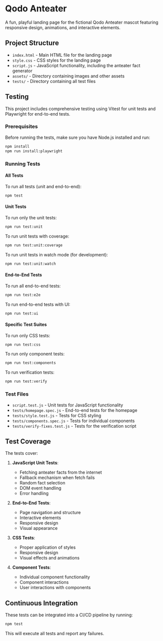 # Qodo Anteater

A fun, playful landing page for the fictional Qodo Anteater mascot featuring responsive design, animations, and interactive elements.

## Project Structure

- `index.html` - Main HTML file for the landing page
- `style.css` - CSS styles for the landing page
- `script.js` - JavaScript functionality, including the anteater fact generator
- `assets/` - Directory containing images and other assets
- `tests/` - Directory containing all test files

## Testing

This project includes comprehensive testing using Vitest for unit tests and Playwright for end-to-end tests.

### Prerequisites

Before running the tests, make sure you have Node.js installed and run:

```bash
npm install
npm run install:playwright
```

### Running Tests

#### All Tests

To run all tests (unit and end-to-end):

```bash
npm test
```

#### Unit Tests

To run only the unit tests:

```bash
npm run test:unit
```

To run unit tests with coverage:

```bash
npm run test:unit:coverage
```

To run unit tests in watch mode (for development):

```bash
npm run test:unit:watch
```

#### End-to-End Tests

To run all end-to-end tests:

```bash
npm run test:e2e
```

To run end-to-end tests with UI:

```bash
npm run test:ui
```

#### Specific Test Suites

To run only CSS tests:

```bash
npm run test:css
```

To run only component tests:

```bash
npm run test:components
```

To run verification tests:

```bash
npm run test:verify
```

### Test Files

- `script.test.js` - Unit tests for JavaScript functionality
- `tests/homepage.spec.js` - End-to-end tests for the homepage
- `tests/style.test.js` - Tests for CSS styling
- `tests/components.spec.js` - Tests for individual components
- `tests/verify-fixes.test.js` - Tests for the verification script

## Test Coverage

The tests cover:

1. **JavaScript Unit Tests**:
   - Fetching anteater facts from the internet
   - Fallback mechanism when fetch fails
   - Random fact selection
   - DOM event handling
   - Error handling

2. **End-to-End Tests**:
   - Page navigation and structure
   - Interactive elements
   - Responsive design
   - Visual appearance

3. **CSS Tests**:
   - Proper application of styles
   - Responsive design
   - Visual effects and animations

4. **Component Tests**:
   - Individual component functionality
   - Component interactions
   - User interactions with components

## Continuous Integration

These tests can be integrated into a CI/CD pipeline by running:

```bash
npm test
```

This will execute all tests and report any failures.